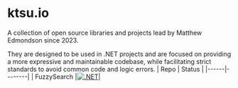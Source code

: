 # ktsu.io

A collection of open source libraries and projects lead by Matthew Edmondson since 2023.

They are designed to be used in .NET projects and are focused on providing a more expressive and maintainable codebase, while facilitating strict standards to avoid common code and logic errors.
| Repo | Status |
|------|--------|
| FuzzySearch |[![.NET](https://github.com/ktsu-io/FuzzySearch/actions/workflows/dotnet.yml/badge.svg)](https://github.com/ktsu-io/FuzzySearch/actions/workflows/dotnet.yml)|
